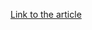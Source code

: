 [Link to the article](https://www.mcafee.com/blogs/other-blogs/mcafee-labs/short-url-services-may-hide-threats/)
